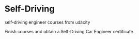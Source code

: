 # Self-Driving 

self-driving engineer courses from udacity

Finish courses and obtain a Self-Driving Car Engineer certificate.
